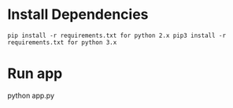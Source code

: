 # Install Dependencies
``
pip install -r requirements.txt for python 2.x
pip3 install -r requirements.txt for python 3.x
``

# Run app
python app.py
